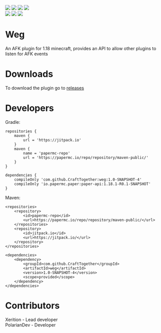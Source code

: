 [![](https://jitpack.io/v/CraftTogether/weg.svg)](https://jitpack.io/#CraftTogether/weg)
[![](https://img.shields.io/badge/Discord-7289DA?style=for-the-badge&logo=discord&logoColor=white)](https://discord.gg/zSWjKVvfNy)
[![](https://img.shields.io/badge/GitHub-100000?style=for-the-badge&logo=github&logoColor=white)](https://github.com/CraftTogether)
![](https://img.shields.io/badge/Maintained%3F-yes-green.svg) <BR>
[![](https://img.shields.io/github/downloads/CraftTogether/Weg/total.svg)](https://github.com/CraftTogether/Weg/releases)
![](https://img.shields.io/github/issues/CraftTogether/Weg.svg)
![](https://img.shields.io/github/issues-pr/CraftTogether/Weg.svg)
# Weg
An AFK plugin for 1.18 minecraft, provides an API to allow other plugins to listen for AFK events

# Downloads
To download the plugin go to [releases](https://github.com/CraftTogether/Weg/releases)

# Developers
Gradle:
```
repositories {
    maven {
        url = 'https://jitpack.io'
    }
    maven {
        name = 'papermc-repo'
        url = 'https://papermc.io/repo/repository/maven-public/'
    }
}

dependencies {
    compileOnly 'com.github.CraftTogether:weg:1.0-SNAPSHOT-4'
    compileOnly 'io.papermc.paper:paper-api:1.18.1-R0.1-SNAPSHOT'
}
```

Maven:
```
<repositories>
    <repository>
        <id>papermc-repo</id>
        <url>https://papermc.io/repo/repository/maven-public/</url>
    </repositories>
    <repository>
        <id>jitpack.io</id>
        <url>https://jitpack.io/</url>
    </repository>
</repositories>

<dependencies>
    <dependency>
        <groupId>com.github.CraftTogether</groupId>
        <artifactId>weg</artifactId>
        <version>1.0-SNAPSHOT-4</version>
        <scope>provided</scope>
    </dependency>
</dependencies>
```

# Contributors
Xerition - Lead developer <BR>
PolarianDev - Developer

